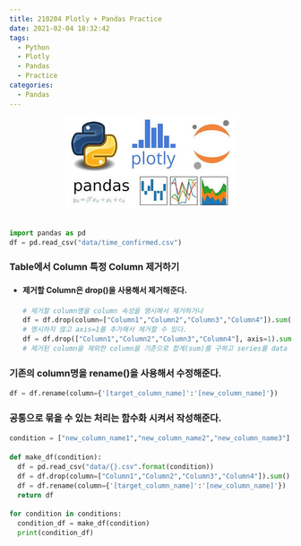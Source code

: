 ```yaml
---
title: 210204 Plotly + Pandas Practice
date: 2021-02-04 18:32:42
tags:
  - Python
  - Plotly
  - Pandas
  - Practice
categories:
  - Pandas
---
```


<div align="center">
  <img src="/images/post_images/210202_pandas_plotly_logo.jpeg" alt="Pandas"/>
</div>

<br/>

```python
import pandas as pd
df = pd.read_csv("data/time_confirmed.csv")
```

### **Table에서 Column 특정 Column 제거하기**

- #### 제거할 Column은 drop()을 사용해서 제거해준다.

  ```python
  # 제거할 column명을 column 속성을 명시해서 제거하거나
  df = df.drop(column=["Column1","Column2","Column3","Column4"]).sum().reset_index(name="total")
  # 명시하지 않고 axis=1를 추가해서 제거할 수 있다.
  df = df.drop(["Column1","Column2","Column3","Column4"], axis=1).sum().reset_index(name="total")
  # 제거된 column을 제외한 column을 기준으로 합계(sum)를 구하고 series를 data frame으로 바꿔준다. 바꾼 후에 새로 추가된 합계 column의 이름은 "total"로 지정해준다. (.reset_index("total"))
  ```

    <!-- more -->

### **기존의 column명을 rename()을 사용해서 수정해준다.**

```python
df = df.rename(column={'[target_column_name]':'[new_column_name]'})
```

### **공통으로 묶을 수 있는 처리는 함수화 시켜서 작성해준다.**

```python
condition = ["new_column_name1","new_column_name2","new_column_name3"]

def make_df(condition):
  df = pd.read_csv("data/{}.csv".format(condition))
  df = df.drop(column=["Column1","Column2","Column3","Column4"]).sum().reset_index(name=condition
  df = df.rename(column={'[target_column_name]':'[new_column_name]'})
  return df

for condition in conditions:
  condition_df = make_df(condition)
  print(condition_df)

```

